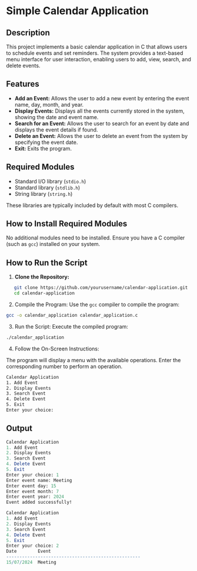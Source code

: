 # Simple Calendar Application

## Description

This project implements a basic calendar application in C that allows users to schedule events and set reminders. The system provides a text-based menu interface for user interaction, enabling users to add, view, search, and delete events.

## Features

- **Add an Event:** Allows the user to add a new event by entering the event name, day, month, and year.
- **Display Events:** Displays all the events currently stored in the system, showing the date and event name.
- **Search for an Event:** Allows the user to search for an event by date and displays the event details if found.
- **Delete an Event:** Allows the user to delete an event from the system by specifying the event date.
- **Exit:** Exits the program.

## Required Modules

- Standard I/O library (`stdio.h`)
- Standard library (`stdlib.h`)
- String library (`string.h`)

These libraries are typically included by default with most C compilers.

## How to Install Required Modules

No additional modules need to be installed. Ensure you have a C compiler (such as `gcc`) installed on your system.

## How to Run the Script

1. **Clone the Repository:**
```sh
   git clone https://github.com/yourusername/calendar-application.git
   cd calendar-application
```
2. Compile the Program:
Use the `gcc` compiler to compile the program:
```bash 
gcc -o calendar_application calendar_application.c
```
3. Run the Script:
Execute the compiled program:
```bash 
./calendar_application
```
4. Follow the On-Screen Instructions:

The program will display a menu with the available operations. Enter the corresponding number to perform an operation.
```bash 
Calendar Application
1. Add Event
2. Display Events
3. Search Event
4. Delete Event
5. Exit
Enter your choice: 
```

## Output
```mathematica
Calendar Application
1. Add Event
2. Display Events
3. Search Event
4. Delete Event
5. Exit
Enter your choice: 1
Enter event name: Meeting
Enter event day: 15
Enter event month: 7
Enter event year: 2024
Event added successfully!

Calendar Application
1. Add Event
2. Display Events
3. Search Event
4. Delete Event
5. Exit
Enter your choice: 2
Date        Event
---------------------------------------------------
15/07/2024  Meeting
```

